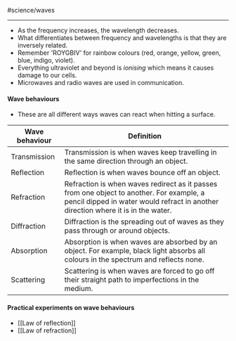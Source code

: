 #science/waves

---
- As the frequency increases, the wavelength decreases.
- What differentiates between frequency and wavelengths is that they are inversely related.
- Remember 'ROYGBIV' for rainbow colours (red, orange, yellow, green, blue, indigo, violet).
- Everything ultraviolet and beyond is *ionising* which means it causes damage to our cells.
- Microwaves and radio waves are used in communication.

#### Wave behaviours

- These are all different ways waves can react when hitting a surface.

| Wave behaviour | Definition                                                                                                                                                                    |
| -------------- | ----------------------------------------------------------------------------------------------------------------------------------------------------------------------------- |
| Transmission   | Transmission is when waves keep travelling in the same direction through an object.                                                                                           |
| Reflection     | Reflection is when waves bounce off an object.                                                                                                                                |
| Refraction     | Refraction is when waves redirect as it passes from one object to another. For example, a pencil dipped in water would refract in another direction where it is in the water. | 
| Diffraction    | Diffraction is the spreading out of waves as they pass through or around objects.                                                                                                                                                                              |
| Absorption     | Absorption is when waves are absorbed by an object. For example, black light absorbs all colours in the spectrum and reflects none.                                           |
| Scattering     | Scattering is when waves are forced to go off their straight path to imperfections in the medium.                                                                                                                                                                          |


#### Practical experiments on wave behaviours
- [[Law of reflection]]
- [[Law of refraction]]